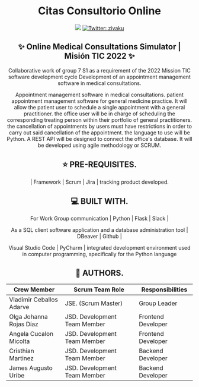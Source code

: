 <div align="center">

  <h1>Citas Consultorio  Online</h1>
  
  <p>
  <img src="https://img.shields.io/badge/version-0.1-blue.svg?cacheSeconds=2592000" />
  <a href="https://twitter.com/zivaku">
    <img alt="Twitter: zivaku" src="https://img.shields.io/twitter/follow/zivaku.svg?style=social" target="_blank" />
  </a>
</p>

## ✨ Online Medical Consultations Simulator | Misión TIC 2022 ✨

Collaborative work of group 7 S1 as a requirement of the 2022 Mission TIC software development cycle Development of an appointment management software in medical consultations.

Appointment management software in medical consultations. patient appointment management software for general medicine practice. It will allow the patient user to schedule a 
single appointment with a general practitioner. the office user will be in charge of scheduling the corresponding treating person within their portfolio 
of general practitioners. the cancellation of appointments by users must have restrictions in order to carry out said cancellation of the appointment. 
the language to use will be Python. 
A REST API will be designed to connect the office's database. 
It will be developed using agile methodology or SCRUM.

## ⭐️ PRE-REQUISITES.
| Framework | Scrum  | Jira | tracking product developed.

## 💻 BUILT WITH. 

For Work Group communication | Python | Flask | Slack |
  
As a SQL client software application and a database administration tool | DBeaver | Github | 
  
Visual Studio Code | PyCharm  | integrated development environment used in computer programming, specifically for the Python language



## 👤 AUTHORS.
|  Crew Member                  | Scrum Team Role              | Responsibilities  |
|-------------------------------|------------------------------|--------------------|
| Vladimir Ceballos Adarve      | JSE. (Scrum Master)          | Group Leader       |
| Olga Johanna Rojas Díaz       | JSD. Development Team Member | Frontend Developer |
| Angela Cucalon Micolta        | JSD. Development Team Member | Frontend Developer |
| Cristhian Martinez            | JSD. Development Team Member | Backend Developer  |
| James Augusto Uribe           | JSD. Development Team Member | Backend Developer  |

